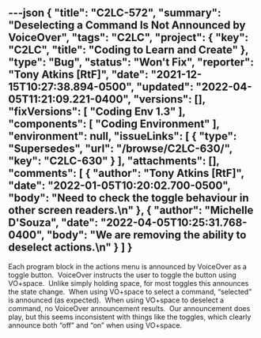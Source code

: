 ---json
{
  "title": "C2LC-572",
  "summary": "Deselecting a Command Is Not Announced by VoiceOver",
  "tags": "C2LC",
  "project": {
    "key": "C2LC",
    "title": "Coding to Learn and Create"
  },
  "type": "Bug",
  "status": "Won't Fix",
  "reporter": "Tony Atkins [RtF]",
  "date": "2021-12-15T10:27:38.894-0500",
  "updated": "2022-04-05T11:21:09.221-0400",
  "versions": [],
  "fixVersions": [
    "Coding Env 1.3"
  ],
  "components": [
    "Coding Environment"
  ],
  "environment": null,
  "issueLinks": [
    {
      "type": "Supersedes",
      "url": "/browse/C2LC-630/",
      "key": "C2LC-630"
    }
  ],
  "attachments": [],
  "comments": [
    {
      "author": "Tony Atkins [RtF]",
      "date": "2022-01-05T10:20:02.700-0500",
      "body": "Need to check the toggle behaviour in other screen readers.\n"
    },
    {
      "author": "Michelle D'Souza",
      "date": "2022-04-05T10:25:31.768-0400",
      "body": "We are removing the ability to deselect actions.\n"
    }
  ]
}
---
Each program block in the actions menu is announced by VoiceOver as a toggle button.  VoiceOver instructs the user to toggle the button using VO+space.  Unlike simply holding space, for most toggles this announces the state change.  When using VO+space to select a command, “selected” is announced (as expected).  When using VO+space to deselect a command, no VoiceOver announcement results.  Our announcement does play, but this seems inconsistent with things like the toggles, which clearly announce both “off” and “on” when using VO+space.

        